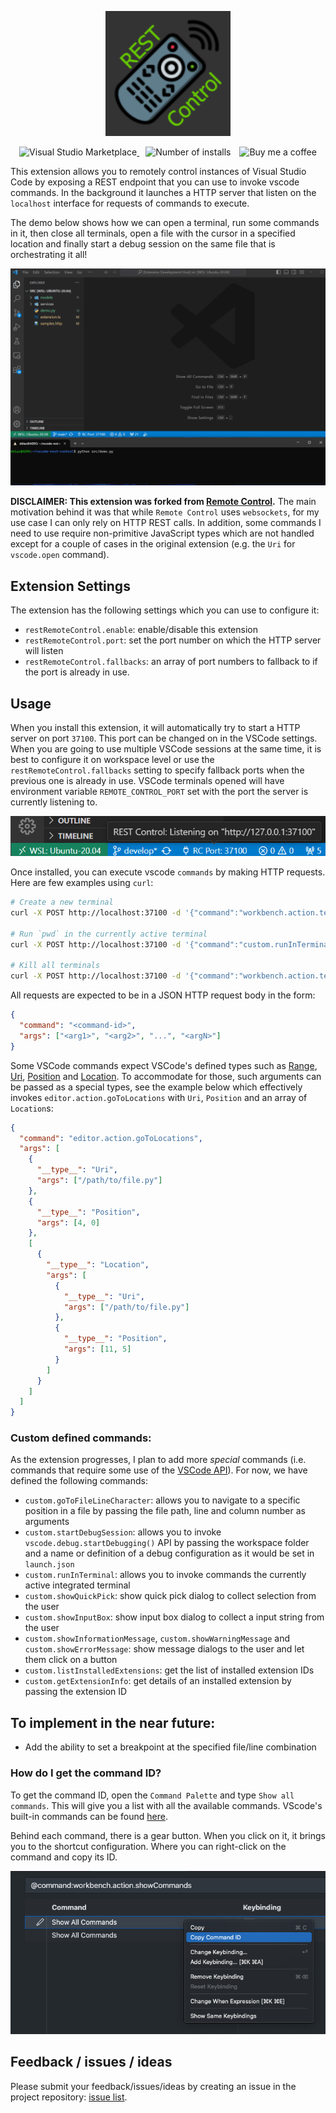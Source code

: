 <p align="center">
  <a href="https://marketplace.visualstudio.com/items?itemName=dpar39.vscode-rest-control">
    <img alt="REST Control" src="./assets/logo.drawio.png" height="200">
  </a>
</p>

<p align="center">
  <a href="https://marketplace.visualstudio.com/items?itemName=dpar39.vscode-rest-control" title="Check it out on the Visual Studio Marketplace">
    <img src="https://vscode-marketplace-badge.vercel.app/api/badge/version/dpar39.vscode-rest-control" alt="Visual Studio Marketplace" style="display: inline-block" />
  </a>

  <img src="https://vscode-marketplace-badge.vercel.app/api/badge/installs/dpar39.vscode-rest-control" alt="Number of installs"  style="display: inline-block;margin-left:10px" />

  <a href="https://www.buymeacoffee.com/dpar39" title="Buy me a coffee" style="margin-left:10px">
    <img src="https://img.shields.io/badge/Buy%20me%20a%20coffee-$5-blue?logo=buy-me-a-coffee&style=flat" alt="Buy me a coffee" style="display: inline-block" />
  </a>
</p>

This extension allows you to remotely control instances of Visual Studio Code by exposing a REST endpoint that you can use to invoke vscode commands. In the background it launches a HTTP server that listen on the `localhost` interface for requests of commands to execute.

The demo below shows how we can open a terminal, run some commands in it, then close all terminals, open a file with the cursor in a specified location and finally start a debug session on the same file that is orchestrating it all!

![sample automation demo](assets/automation-demo.gif)

**DISCLAIMER: This extension was forked from [Remote Control](https://github.com/estruyf/vscode-remote-control).**
The main motivation behind it was that while `Remote Control` uses `websockets`, for my use case I can only rely on HTTP REST calls. In addition, some commands I need to use require non-primitive JavaScript types which are not handled except for a couple of cases in the original extension (e.g. the `Uri` for `vscode.open` command).

## Extension Settings

The extension has the following settings which you can use to configure it:

- `restRemoteControl.enable`: enable/disable this extension
- `restRemoteControl.port`: set the port number on which the HTTP server will listen
- `restRemoteControl.fallbacks`: an array of port numbers to fallback to if the port is already in use.

## Usage

When you install this extension, it will automatically try to start a HTTP server on port `37100`. This port can be changed on in the VSCode settings. When you are going to use multiple VSCode sessions at the same time, it is best to configure it on workspace level or use the `restRemoteControl.fallbacks` setting to specify fallback ports when the previous one is already in use. VSCode terminals opened will have environment variable `REMOTE_CONTROL_PORT` set with the port the server is currently listening to.

![status bar listening message](assets/statusbar-item.png)


Once installed, you can execute vscode `commands` by making HTTP requests. Here are few examples using `curl`:

```bash
# Create a new terminal
curl -X POST http://localhost:37100 -d '{"command":"workbench.action.terminal.new"}'

# Run `pwd` in the currently active terminal
curl -X POST http://localhost:37100 -d '{"command":"custom.runInTerminal", "args": ["pwd"]}'

# Kill all terminals
curl -X POST http://localhost:37100 -d '{"command":"workbench.action.terminal.killAll"}'
```

All requests are expected to be in a JSON HTTP request body in the form:
```json
{
  "command": "<command-id>",
  "args": ["<arg1>", "<arg2>", "...", "<argN>"]
}
```

Some VSCode commands expect VSCode's defined types such as [Range](https://code.visualstudio.com/api/references/vscode-api#Range), [Uri](https://code.visualstudio.com/api/references/vscode-api#Uri), [Position](https://code.visualstudio.com/api/references/vscode-api#Position) and [Location](https://code.visualstudio.com/api/references/vscode-api#Location). To accommodate for those, such arguments can be passed as a special types, see the example below which effectively invokes `editor.action.goToLocations` with `Uri`, `Position` and an array of `Location`s:

```json
{
  "command": "editor.action.goToLocations",
  "args": [
    {
      "__type__": "Uri",
      "args": ["/path/to/file.py"]
    },
    {
      "__type__": "Position",
      "args": [4, 0]
    },
    [
      {
        "__type__": "Location",
        "args": [
          {
            "__type__": "Uri",
            "args": ["/path/to/file.py"]
          },
          {
            "__type__": "Position",
            "args": [11, 5]
          }
        ]
      }
    ]
  ]
}
```

### Custom defined commands:

As the extension progresses, I plan to add more _special_ commands (i.e. commands that require some use of the [VSCode API](https://code.visualstudio.com/api/references/vscode-api)). For now, we have defined the following commands:

- `custom.goToFileLineCharacter`: allows you to navigate to a specific position in a file by passing the file path, line and column number as arguments
- `custom.startDebugSession`: allows you to invoke `vscode.debug.startDebugging()` API by passing the workspace folder and a name or definition of a debug configuration as it would be set in `launch.json`
- `custom.runInTerminal`: allows you to invoke commands the currently active integrated terminal
- `custom.showQuickPick`: show quick pick dialog to collect selection from the user
- `custom.showInputBox`: show input box dialog to collect a input string from the user
- `custom.showInformationMessage`, `custom.showWarningMessage` and `custom.showErrorMessage`: show message dialogs to the user and let them click on a button
- `custom.listInstalledExtensions`: get the list of installed extension IDs
- `custom.getExtensionInfo`: get details of an installed extension by passing the extension ID

## To implement in the near future:
- Add the ability to set a breakpoint at the specified file/line combination


### How do I get the command ID?

To get the command ID, open the `Command Palette` and type `Show all commands`. This will give you a list with all the available commands. VScode's built-in commands can be found [here](https://code.visualstudio.com/api/references/commands).

Behind each command, there is a gear button. When you click on it, it brings you to the shortcut configuration. Where you can right-click on the command and copy its ID.

![how to get the command id](assets/command-id.png)

## Feedback / issues / ideas

Please submit your feedback/issues/ideas by creating an issue in the project repository: [issue list](https://github.com/dpar39/vscode-rest-control/issues).
